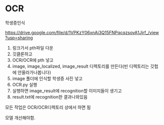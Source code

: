 # OCR
학생증인식

https://drive.google.com/file/d/1VPKzY06xnAi3Q15FNPqcqzsovA1Jjrf_/view?usp=sharing


1. 링크가서 pth파일 다운
2. 깃클론하고
3. OCR/OCR에 pth 넣고
4. image, image_localized, image_result 디렉토리를 만든다(빈 디렉토리는 깃헙에 안올라가나봅니다)
5. image 폴더에 인식할 학생증 사진 넣고
6. OCR.py 실행
7. 실행하면 image_result에 recognition할 이미지들이 생기고
8. result.txt에 recognition한 결과나와있음

모든 작업은 OCR/OCR디렉토리 상에서 하면 됨

모델 개선해야함.

